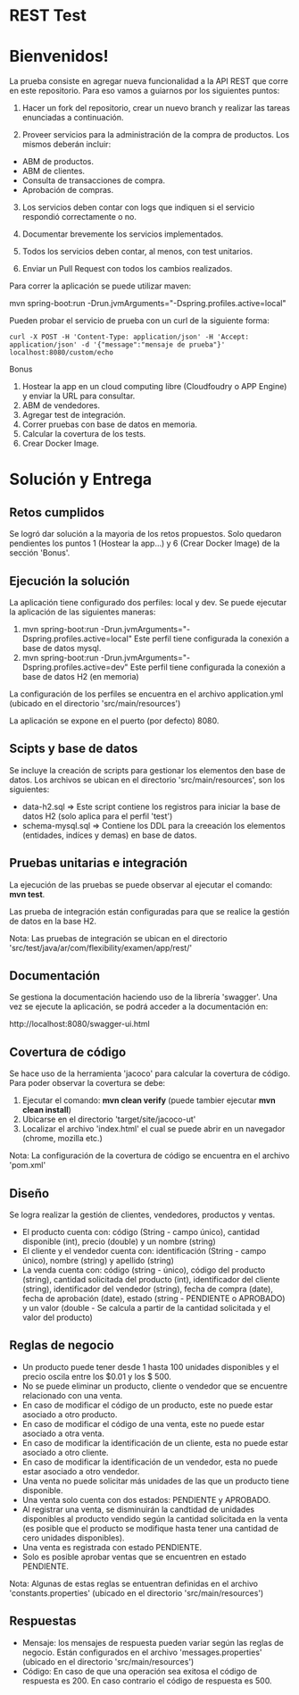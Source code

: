 # REST Test

# Bienvenidos!

La prueba consiste en agregar nueva funcionalidad a la API REST que corre en este repositorio. Para eso vamos a guiarnos por los siguientes puntos:

1) Hacer un fork del repositorio, crear un nuevo branch y realizar las tareas enunciadas a continuación.

2) Proveer servicios para la administración de la compra de productos. Los mismos deberán incluir:
- ABM de productos.
- ABM de clientes.
- Consulta de transacciones de compra.
- Aprobación de compras.
 
3) Los servicios deben contar con logs que indiquen si el servicio respondió correctamente o no.
  
4) Documentar brevemente los servicios implementados.
 
5) Todos los servicios deben contar, al menos, con test unitarios.
 
6) Enviar un Pull Request con todos los cambios realizados. 

Para correr la aplicación se puede utilizar maven: 

mvn spring-boot:run -Drun.jvmArguments="-Dspring.profiles.active=local"

Pueden probar el servicio de prueba con un curl de la siguiente forma:

`curl -X POST -H 'Content-Type: application/json' -H 'Accept: application/json' -d '{"message":"mensaje de prueba"}' localhost:8080/custom/echo `

Bonus

1) Hostear la app en un cloud computing libre (Cloudfoudry o APP Engine) y enviar la URL para consultar.
2) ABM de vendedores.
3) Agregar test de integración.
4) Correr pruebas con base de datos en memoria.
5) Calcular la covertura de los tests.
6) Crear Docker Image.

# Solución y Entrega

## Retos cumplidos

Se logró dar solución a la mayoria de los retos propuestos. Solo quedaron pendientes los puntos 1 (Hostear la app...) y 6 (Crear Docker Image) de la sección 'Bonus'.

## Ejecución la solución

La aplicación tiene configurado dos perfiles: local y dev. Se puede ejecutar la aplicación de las siguientes maneras:

1) mvn spring-boot:run -Drun.jvmArguments="-Dspring.profiles.active=local"	Este perfil tiene configurada la conexión a base de datos mysql.
2) mvn spring-boot:run -Drun.jvmArguments="-Dspring.profiles.active=dev"	Este perfil tiene configurada la conexión a base de datos H2 (en memoria)

La configuración de los perfiles se encuentra en el archivo application.yml (ubicado en el directorio 'src/main/resources')

La aplicación se expone en el puerto (por defecto) 8080.

## Scipts y base de datos

Se incluye la creación de scripts para gestionar los elementos den base de datos. Los archivos se ubican en el directorio 'src/main/resources', son los siguientes:

- data-h2.sql => Este script contiene los registros para iniciar la base de datos H2 (solo aplica para el perfil 'test')
- schema-mysql.sql => Contiene los DDL para la creeación los elementos (entidades, indíces y demas) en base de datos.

## Pruebas unitarias e integración

La ejecución de las pruebas se puede observar al ejecutar el comando: **mvn test**. 

Las prueba de integración están configuradas para que se realice la gestión de datos en la base H2. 

Nota: Las pruebas de integración se ubican en el directorio 'src/test/java/ar/com/flexibility/examen/app/rest/'

## Documentación

Se gestiona la documentación haciendo uso de la librería 'swagger'. Una vez se ejecute la aplicación, se podrá acceder a la documentación en:

http://localhost:8080/swagger-ui.html

## Covertura de código

Se hace uso de la herramienta 'jacoco' para calcular la covertura de código. 
Para poder observar la covertura se debe:
1) Ejecutar el comando: **mvn clean verify** (puede tambier ejecutar **mvn clean install**)
2) Ubicarse en el directorio 'target/site/jacoco-ut'
3) Localizar el archivo 'index.html' el cual se puede abrir en un navegador (chrome, mozilla etc.)

Nota: La configuración de la covertura de código se encuentra en el archivo 'pom.xml'

## Diseño

Se logra realizar la gestión de clientes, vendedores, productos y ventas.

- El producto cuenta con: código (String - campo único), cantidad disponible (int), precio (double) y un nombre (string)
- El cliente y el vendedor cuenta con: identificación (String - campo único), nombre (string) y apellido (string)
- La venda cuenta con: código (string - único), código del producto (string), cantidad solicitada del producto (int), identificador del cliente (string), identificador del vendedor (string), fecha de compra (date), fecha de aprobación (date), estado (string - PENDIENTE o APROBADO) y un valor (double - Se calcula a partir de la cantidad solicitada y el valor del producto)

## Reglas de negocio

- Un producto puede tener desde 1 hasta 100 unidades disponibles y el precio oscila entre los $0.01 y los $ 500.
- No se puede eliminar un producto, cliente o vendedor que se encuentre relacionado con una venta.
- En caso de modificar el código de un producto, este no puede estar asociado a otro producto.
- En caso de modificar el código de una venta, este no puede estar asociado a otra venta.
- En caso de modificar la identificación de un cliente, esta no puede estar asociado a otro cliente.
- En caso de modificar la identificación de un vendedor, esta no puede estar asociado a otro vendedor.
- Una venta no puede solicitar más unidades de las que un producto tiene disponible.
- Una venta solo cuenta con dos estados: PENDIENTE y APROBADO.
- Al registrar una venta, se disminuirán la candtidad de unidades disponibles al producto vendido según la cantidad solicitada en la venta (es posible que el producto se modifique hasta tener una cantidad de cero unidades disponibles).
- Una venta es registrada con estado PENDIENTE.
- Solo es posible aprobar ventas que se encuentren en estado PENDIENTE.

Nota: Algunas de estas reglas se entuentran definidas en el archivo 'constants.properties' (ubicado en el directorio 'src/main/resources')

## Respuestas

- Mensaje: los mensajes de respuesta pueden variar según las reglas de negocio. Están configurados en el archivo 'messages.properties' (ubicado en el directorio 'src/main/resources')
- Código: En caso de que una operación sea exitosa el código de respuesta es 200. En caso contrario el código de respuesta es 500.
